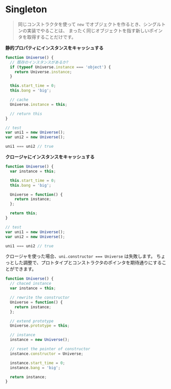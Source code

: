 # Singleton

> 同じコンストラクタを使って `new` でオブジェクトを作るとき、シングルトンの実装でやることは、
> まったく同じオブジェクトを指す新しいポインタを取得することだけです。

__静的プロパティにインスタンスをキャッシュする__

```js
function Universe() {
  // 既存のインスタンスがあるか?
  if (typeof Universe.instance === 'object') {
    return Universe.instance;
  }

  this.start_time = 0;
  this.bang = 'big';

  // cache
  Universe.instance = this;

  // return this
}

// test
var uni1 = new Universe();
var uni2 = new Universe();

uni1 === uni2 // true
```

__クロージャにインスタンスをキャッシュする__

```js
function Universe() {
  var instance = this;

  this.start_time = 0;
  this.bang = 'big';

  Universe = function() {
    return instance;
  };

  return this;
}

// test
var uni1 = new Universe();
var uni2 = new Universe();

uni1 === uni2 // true
```

クロージャを使った場合、`uni.constructor === Universe` は失敗します。   ちょっとした調整で、プロトタイプとコンストラクタのポインタを期待通りにすることができます。

```js
function Universe() {
  // chaced instance
  var instance = this;

  // rewrite the constructor
  Universe = function() {
    return instance;
  };

  // extend prototype
  Universe.prototype = this;

  // instance
  instance = new Universe();

  // reset the pointer of constructor
  instance.constructor = Universe;

  instance.start_time = 0;
  instance.bang = 'big';

  return instance;
}
```
